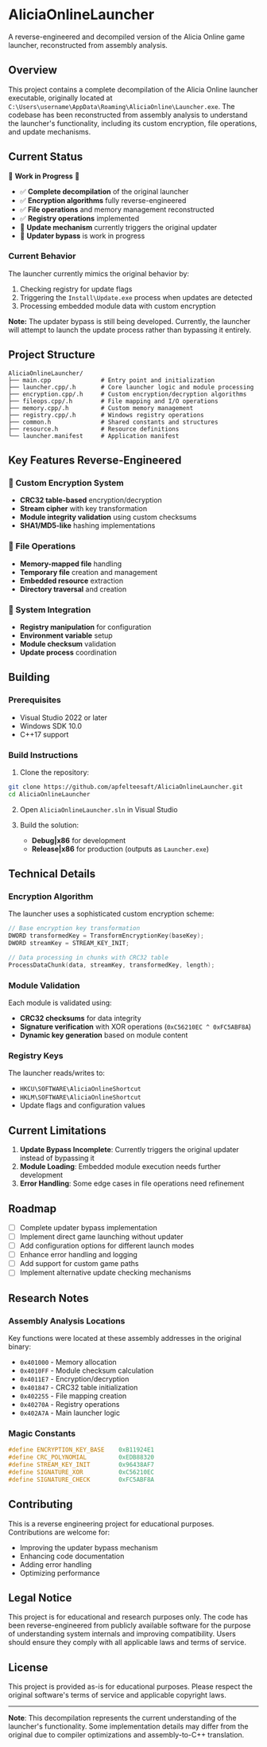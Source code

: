 # AliciaOnlineLauncher

A reverse-engineered and decompiled version of the Alicia Online game launcher, reconstructed from assembly analysis.

## Overview

This project contains a complete decompilation of the Alicia Online launcher executable, originally located at `C:\Users\username\AppData\Roaming\AliciaOnline\Launcher.exe`. The codebase has been reconstructed from assembly analysis to understand the launcher's functionality, including its custom encryption, file operations, and update mechanisms.

## Current Status

🚧 **Work in Progress** 🚧

- ✅ **Complete decompilation** of the original launcher
- ✅ **Encryption algorithms** fully reverse-engineered
- ✅ **File operations** and memory management reconstructed
- ✅ **Registry operations** implemented
- 🔄 **Update mechanism** currently triggers the original updater
- 🔧 **Updater bypass** is work in progress

### Current Behavior

The launcher currently mimics the original behavior by:
1. Checking registry for update flags
2. Triggering the `Install\Update.exe` process when updates are detected
3. Processing embedded module data with custom encryption

**Note:** The updater bypass is still being developed. Currently, the launcher will attempt to launch the update process rather than bypassing it entirely.

## Project Structure

```
AliciaOnlineLauncher/
├── main.cpp              # Entry point and initialization
├── launcher.cpp/.h       # Core launcher logic and module processing
├── encryption.cpp/.h     # Custom encryption/decryption algorithms
├── fileops.cpp/.h        # File mapping and I/O operations
├── memory.cpp/.h         # Custom memory management
├── registry.cpp/.h       # Windows registry operations
├── common.h              # Shared constants and structures
├── resource.h            # Resource definitions
└── launcher.manifest     # Application manifest
```

## Key Features Reverse-Engineered

### 🔐 Custom Encryption System
- **CRC32 table-based** encryption/decryption
- **Stream cipher** with key transformation
- **Module integrity validation** using custom checksums
- **SHA1/MD5-like** hashing implementations

### 📁 File Operations
- **Memory-mapped file** handling
- **Temporary file** creation and management
- **Embedded resource** extraction
- **Directory traversal** and creation

### 🔧 System Integration
- **Registry manipulation** for configuration
- **Environment variable** setup
- **Module checksum** validation
- **Update process** coordination

## Building

### Prerequisites
- Visual Studio 2022 or later
- Windows SDK 10.0
- C++17 support

### Build Instructions

1. Clone the repository:
```bash
git clone https://github.com/apfelteesaft/AliciaOnlineLauncher.git
cd AliciaOnlineLauncher
```

2. Open `AliciaOnlineLauncher.sln` in Visual Studio

3. Build the solution:
   - **Debug|x86** for development
   - **Release|x86** for production (outputs as `Launcher.exe`)

## Technical Details

### Encryption Algorithm
The launcher uses a sophisticated custom encryption scheme:

```cpp
// Base encryption key transformation
DWORD transformedKey = TransformEncryptionKey(baseKey);
DWORD streamKey = STREAM_KEY_INIT;

// Data processing in chunks with CRC32 table
ProcessDataChunk(data, streamKey, transformedKey, length);
```

### Module Validation
Each module is validated using:
- **CRC32 checksums** for data integrity
- **Signature verification** with XOR operations (`0xC56210EC ^ 0xFC5ABF8A`)
- **Dynamic key generation** based on module content

### Registry Keys
The launcher reads/writes to:
- `HKCU\SOFTWARE\AliciaOnlineShortcut`
- `HKLM\SOFTWARE\AliciaOnlineShortcut`
- Update flags and configuration values

## Current Limitations

1. **Update Bypass Incomplete**: Currently triggers the original updater instead of bypassing it
2. **Module Loading**: Embedded module execution needs further development
3. **Error Handling**: Some edge cases in file operations need refinement

## Roadmap

- [ ] Complete updater bypass implementation
- [ ] Implement direct game launching without updater
- [ ] Add configuration options for different launch modes
- [ ] Enhance error handling and logging
- [ ] Add support for custom game paths
- [ ] Implement alternative update checking mechanisms

## Research Notes

### Assembly Analysis Locations
Key functions were located at these assembly addresses in the original binary:
- `0x401000` - Memory allocation
- `0x4010FF` - Module checksum calculation  
- `0x4011E7` - Encryption/decryption
- `0x401847` - CRC32 table initialization
- `0x402255` - File mapping creation
- `0x40270A` - Registry operations
- `0x402A7A` - Main launcher logic

### Magic Constants
```cpp
#define ENCRYPTION_KEY_BASE    0xB11924E1
#define CRC_POLYNOMIAL         0xEDB88320
#define STREAM_KEY_INIT        0x96438AF7
#define SIGNATURE_XOR          0xC56210EC
#define SIGNATURE_CHECK        0xFC5ABF8A
```

## Contributing

This is a reverse engineering project for educational purposes. Contributions are welcome for:
- Improving the updater bypass mechanism
- Enhancing code documentation
- Adding error handling
- Optimizing performance

## Legal Notice

This project is for educational and research purposes only. The code has been reverse-engineered from publicly available software for the purpose of understanding system internals and improving compatibility. Users should ensure they comply with all applicable laws and terms of service.

## License

This project is provided as-is for educational purposes. Please respect the original software's terms of service and applicable copyright laws.

---

**Note**: This decompilation represents the current understanding of the launcher's functionality. Some implementation details may differ from the original due to compiler optimizations and assembly-to-C++ translation.